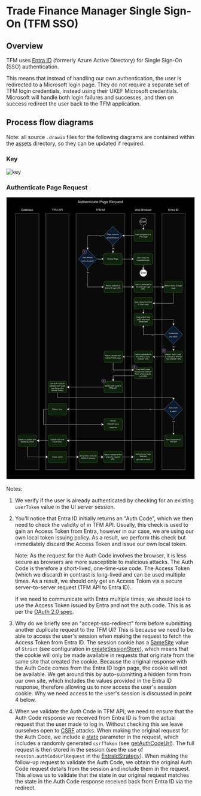 # Trade Finance Manager Single Sign-On (TFM SSO)

## Overview

TFM uses
[Entra ID](https://www.microsoft.com/en-gb/security/business/identity-access/microsoft-entra-id)
(formerly Azure Active Directory) for Single Sign-On (SSO) authentication.

This means that instead of handling our own authentication, the user is
redirected to a Microsoft login page. They do not require a separate set of TFM
login credentials, instead using their UKEF Microsoft credentials. Microsoft
will handle both login failures and successes, and then on success redirect the
user back to the TFM application.

## Process flow diagrams

Note: all source `.drawio` files for the following diagrams are contained within
the [assets](./assets) directory, so they can be updated if required.

### Key

![key](./assets/tfn-entra-id-auth_key.drawio.png)

### Authenticate Page Request

![authenticate page request](./assets/tfm-entra-id-auth_page-request.drawio.png)

Notes:

1. We verify if the user is already authenticated by checking for an existing
   `userToken` value in the UI server session.

2. You'll notice that Entra ID initially returns an "Auth Code", which we then
   need to check the validity of in TFM API. Usually, this check is used to gain an Access Token from Entra, however in our case, we are using our own local token issuing policy. As a result, we perform this check but immediately discard the Access Token and issue our own local token.

   Note: As the request for the Auth Code involves the browser, it is less secure as browsers are more susceptible to malicious attacks. The Auth Code is therefore a short-lived, one-time-use code. The Access Token (which we discard) in contrast is long-lived and can be used multiple times. As a result, we should only get an Access Token via a secure server-to-server request (TFM API to Entra ID).

   If we need to communicate with Entra multiple times, we should look to use the Access Token issued by Entra and not the auth code. This is as per the [OAuth 2.0 spec](https://oauth.net/2/).

3. Why do we briefly see an "accept-sso-redirect" form before submitting another
   duplicate request to the TFM UI? This is because we need to be able to
   access the user's session when making the request to fetch the Access Token
   from Entra ID. The session cookie has a
   [SameSite](https://developer.mozilla.org/en-US/docs/Web/HTTP/Headers/Set-Cookie#samesitesamesite-value)
   value of `Strict` (see configuration in
   [createSessionStore](../../../packages/gift-ui/src/server-setup/setup-session.ts)),
   which means that the cookie will only be made available in requests that
   originate from the same site that created the cookie. Because the original
   response with the Auth Code comes from the Entra ID login page, the cookie
   will not be available. We get around this by auto-submitting a hidden form
   from our own site, which includes the values provided in the Entra ID
   response, therefore allowing us to now access the user's session cookie. Why
   we need access to the user's session is discussed in point 4 below.

4. When we validate the Auth Code in TFM API, we need to ensure that the Auth
   Code response we received from Entra ID is from the actual request that the
   user made to log in. Without checking this we leave ourselves open to
   [CSRF](https://developer.mozilla.org/en-US/docs/Glossary/CSRF) attacks. When
   making the original request for the Auth Code, we include a
   [state](https://datatracker.ietf.org/doc/html/rfc6819#section-3.6) parameter
   in the request, which includes a randomly generated `csrfToken` (see
   [getAuthCodeUrl](../../../packages/gift-ui/src/modules/auth/entra-id/entra-id.service.ts)).
   The full request is then stored in the session (see the use of
   `session.authCodeUrlRequest` in the
   [EntraIdStrategy](../../../packages/gift-ui/src/modules/auth/entra-id/entra-id.strategy.ts)).
   When making the follow-up request to validate the Auth Code, we obtain the
   original Auth Code request details from the session and include them in the
   request.
   This allows us to validate that the state in our original request matches the
   state in the Auth Code response received back from Entra ID via the redirect.
